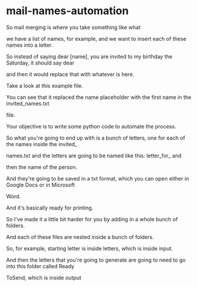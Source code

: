 # mail-names-automation

So mail merging is where you take something like what

we have a list of names, for example, and we want to insert each of these names into a letter.

So instead of saying dear [name], you are invited to my birthday the Saturday, it should say dear

and then it would replace that with whatever is here.

Take a look at this example file.

You can see that it replaced the name placeholder with the first name in the invited_names.txt

file.

Your objective is to write some python code to automate the process.

So what you're going to end up with is a bunch of letters, one for each of the names inside the invited_

names.txt and the letters are going to be named like this: letter_for_ and

then the name of the person.

And they're going to be saved in a txt format, which you can open either in Google Docs or in Microsoft

Word.

And it's basically ready for printing.

So I've made it a little bit harder for you by adding in a whole bunch of folders.

And each of these files are nested inside a bunch of folders.

So, for example, starting letter is inside letters, which is inside input.

And then the letters that you're going to generate are going to need to go into this folder called Ready

ToSend, which is inside output
